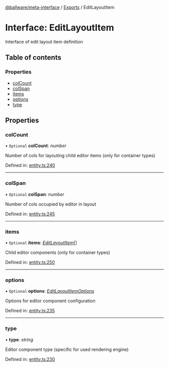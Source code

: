 [@ballware/meta-interface](../README.md) / [Exports](../modules.md) / EditLayoutItem

# Interface: EditLayoutItem

Interface of edit layout item definition

## Table of contents

### Properties

- [colCount](editlayoutitem.md#colcount)
- [colSpan](editlayoutitem.md#colspan)
- [items](editlayoutitem.md#items)
- [options](editlayoutitem.md#options)
- [type](editlayoutitem.md#type)

## Properties

### colCount

• `Optional` **colCount**: *number*

Number of cols for layouting child editor items (only for container types)

Defined in: [entity.ts:240](https://github.com/ballware/ballware-client/blob/5f55ce4/packages/meta-interface/src/entity.ts#L240)

___

### colSpan

• `Optional` **colSpan**: *number*

Number of cols occupied by editor in layout

Defined in: [entity.ts:245](https://github.com/ballware/ballware-client/blob/5f55ce4/packages/meta-interface/src/entity.ts#L245)

___

### items

• `Optional` **items**: [*EditLayoutItem*](editlayoutitem.md)[]

Child editor components (only for container types)

Defined in: [entity.ts:250](https://github.com/ballware/ballware-client/blob/5f55ce4/packages/meta-interface/src/entity.ts#L250)

___

### options

• `Optional` **options**: [*EditLayoutItemOptions*](editlayoutitemoptions.md)

Options for editor component configuration

Defined in: [entity.ts:235](https://github.com/ballware/ballware-client/blob/5f55ce4/packages/meta-interface/src/entity.ts#L235)

___

### type

• **type**: *string*

Editor component type (specific for used rendering engine)

Defined in: [entity.ts:230](https://github.com/ballware/ballware-client/blob/5f55ce4/packages/meta-interface/src/entity.ts#L230)
